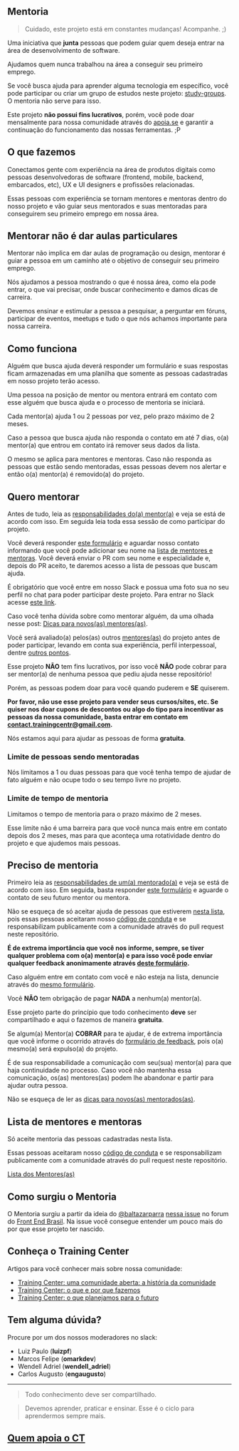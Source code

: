 ## Mentoria

> Cuidado, este projeto está em constantes mudanças! Acompanhe. ;)

Uma iniciativa que **junta** pessoas que podem guiar quem deseja entrar na área de desenvolvimento de software.

Ajudamos quem nunca trabalhou na área a conseguir seu primeiro emprego.

Se você busca ajuda para aprender alguma tecnologia em específico, você pode participar ou criar um grupo de estudos neste projeto: [study-groups](http://bit.ly/study-groups-mentoria). O mentoria não serve para isso.

Este projeto **não possui fins lucrativos**, porém, você pode doar mensalmente para nossa comunidade através do [apoia.se](http://apoia.se/training-center) e garantir a continuação do funcionamento das nossas ferramentas. ;P

## O que fazemos

Conectamos gente com experiência na área de produtos digitais como pessoas desenvolvedoras de software (frontend, mobile, backend, embarcados, etc), UX e UI designers e profissões relacionadas.

Essas pessoas com experiência se tornam mentores e mentoras dentro do nosso projeto e vão guiar seus mentorados e suas mentoradas para conseguirem seu primeiro emprego em nossa área.

## Mentorar não é dar aulas particulares

Mentorar não implica em dar aulas de programação ou design, mentorar é guiar a pessoa em um caminho até o objetivo de conseguir seu primeiro emprego.

Nós ajudamos a pessoa mostrando o que é nossa área, como ela pode entrar, o que vai precisar, onde buscar conhecimento e damos dicas de carreira.

Devemos ensinar e estimular a pessoa a pesquisar, a perguntar em fóruns, participar de eventos, meetups e tudo o que nós achamos importante para nossa carreira.

## Como funciona

Alguém que busca ajuda deverá responder um formulário e suas respostas ficam armazenadas em uma planilha que somente as pessoas cadastradas em nosso projeto terão acesso.

Uma pessoa na posição de mentor ou mentora entrará em contato com esse alguém que busca ajuda e o processo de mentoria se iniciará.

Cada mentor(a) ajuda 1 ou 2 pessoas por vez, pelo prazo máximo de 2 meses.

Caso a pessoa que busca ajuda não responda o contato em até 7 dias, o(a) mentor(a) que entrou em contato irá remover seus dados da lista.

O mesmo se aplica para mentores e mentoras. Caso não responda as pessoas que estão sendo mentoradas, essas pessoas devem nos alertar e então o(a) mentor(a) é removido(a) do projeto.

## Quero mentorar

Antes de tudo, leia as [responsabilidades do(a) mentor(a)](profiles/mentors/responsibility.md) e veja se está de acordo com isso. Em seguida leia toda essa sessão de como participar do projeto.


Você deverá responder [este formulário](http://bit.ly/form-mentor-mentoria) e aguardar nosso contato informando que você pode adicionar seu nome na [lista de mentores e mentoras](profiles/mentors). Você deverá enviar o PR com seu nome e especialidade e, depois do PR aceito, te daremos acesso a lista de pessoas que buscam ajuda.

É obrigatório que você entre em nosso Slack e possua uma foto sua no seu perfil no chat para poder participar deste projeto. Para entrar no Slack acesse [este link](https://ctgroups.herokuapp.com).

Caso você tenha dúvida sobre como mentorar alguém, da uma olhada nesse post: [Dicas para novos(as) mentores(as)](http://bit.ly/mentor-guide-mentoria).

Você será avaliado(a) pelos(as) outros [mentores(as)](profiles/mentors) do projeto antes de poder participar, levando em conta sua experiência, perfil interpessoal, dentre [outros pontos](https://github.com/training-center/mentoria/issues/1).

Esse projeto **NÃO** tem fins lucrativos, por isso você **NÃO** pode cobrar para ser mentor(a) de nenhuma pessoa que pediu ajuda nesse repositório!

Porém, as pessoas podem doar para você quando puderem e **SE** quiserem.

**Por favor, não use esse projeto para vender seus cursos/sites, etc. Se quiser nos doar cupons de descontos ou algo do tipo para incentivar as pessoas da nossa comunidade, basta entrar em contato em contact.trainingcentr@gmail.com.**

Nós estamos aqui para ajudar as pessoas de forma **gratuita**.

### Limite de pessoas sendo mentoradas


Nós limitamos a 1 ou duas pessoas para que você tenha tempo de ajudar de fato alguém e não ocupe todo o seu tempo livre no projeto.

### Limite de tempo de mentoria

Limitamos o tempo de mentoria para o prazo máximo de 2 meses.

Esse limite não é uma barreira para que você nunca mais entre em contato depois dos 2 meses, mas para que aconteça uma rotatividade dentro do projeto e que ajudemos mais pessoas.

## Preciso de mentoria

Primeiro leia as [responsabilidades de um(a) mentorado(a)](profiles/pupils/responsibility.md) e veja se está de acordo com isso. Em seguida, basta responder [este formulário](http://bit.ly/form-buscando-mentoria) e aguarde o contato de seu futuro mentor ou mentora.

Não se esqueça de só aceitar ajuda de pessoas que estiverem [nesta lista](profiles/mentors), pois essas pessoas aceitaram nosso [código de conduta](http://bit.ly/coc-mentoria) e se responsabilizam publicamente com a comunidade através do pull request neste repositório.

**É de extrema importância que você nos informe, sempre, se tiver qualquer problema com o(a) mentor(a) e para isso você pode enviar qualquer feedback anonimamente através [deste formulário](http://bit.ly/feedback-tc-mentoria).**

Caso alguém entre em contato com você e não esteja na lista, denuncie através do [mesmo formulário](http://bit.ly/feedback-tc-mentoria).

Você **NÃO** tem obrigação de pagar **NADA** a nenhum(a) mentor(a).

Esse projeto parte do princípio que todo conhecimento **deve** ser compartilhado e aqui o fazemos de maneira **gratuita**.

Se algum(a) Mentor(a) **COBRAR** para te ajudar, é de extrema importância que você informe o ocorrido através do [formulário de feedback](http://bit.ly/feedback-tc-mentoria), pois o(a) mesmo(a) será expulso(a) do projeto.

É de sua responsabilidade a comunicação com seu(sua) mentor(a) para que haja continuidade no processo. Caso você não mantenha essa comunicação, os(as) mentores(as) podem lhe abandonar e partir para ajudar outra pessoa.

Não se esqueça de ler as [dicas para novos(as) mentorados(as)](http://bit.ly/mentoradoa-guide-mentoria).

## Lista de mentores e mentoras

Só aceite mentoria das pessoas cadastradas nesta lista.

Essas pessoas aceitaram nosso [código de conduta](http://bit.ly/coc-mentoria) e se responsabilizam publicamente com a comunidade através do pull request neste repositório.

[Lista dos Mentores(as)](profiles/mentors)

## Como surgiu o Mentoria

O Mentoria surgiu a partir da ideia do [@baltazarparra](https://github.com/baltazarparra) [nessa issue](https://github.com/frontendbr/open-source/issues/5) no forum do [Front End Brasil](https://github.com/frontendbr). Na issue você consegue entender um pouco mais do por que esse projeto ter nascido.

## Conheça o Training Center

Artigos para você conhecer mais sobre nossa comunidade:

- [Training Center: uma comunidade aberta: a história da comunidade](https://medium.com/trainingcenter/training-center-uma-comunidade-aberta-a-hist%C3%B3ria-da-comunidade-901738da48aa)
- [Training Center: o que e por que fazemos](https://medium.com/trainingcenter/training-center-o-que-e-por-que-fazemos-4be062b36196)
- [Training Center: o que planejamos para o futuro](https://medium.com/trainingcenter/training-center-o-que-planejamos-para-o-futuro-e9436079f594)

## Tem alguma dúvida?

Procure por um dos nossos moderadores no slack:

- Luiz Paulo (**luizpf**)
- Marcos Felipe (**omarkdev**)
- Wendell Adriel (**wendell_adriel**)
- Carlos Augusto  (**engaugusto**)

--- 

> Todo conhecimento deve ser compartilhado.

> Devemos aprender, praticar e ensinar. Esse é o ciclo para aprendermos sempre mais.

## [Quem apoia o CT](https://github.com/training-center/sobre/blob/master/README.md#quem-apoia-o-training-center)

